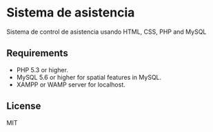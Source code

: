 # Sistema de asistencia
Sistema de control de asistencia usando  HTML, CSS, PHP and MySQL
## Requirements
  - PHP 5.3 or higher.
  - MySQL 5.6 or higher for spatial features in MySQL.
  - XAMPP or WAMP server for localhost.

## License
MIT
